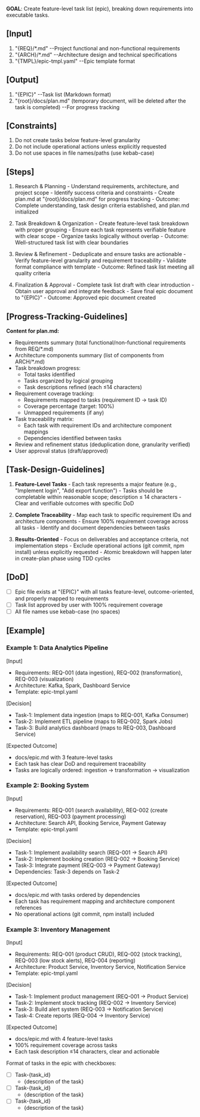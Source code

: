 **GOAL**: Create feature-level task list (epic), breaking down requirements into executable tasks.

## [Input]
  1. "{REQ}/*.md" --Project functional and non-functional requirements
  2. "{ARCH}/*.md" --Architecture design and technical specifications
  3. "{TMPL}/epic-tmpl.yaml" --Epic template format

## [Output]
  1. "{EPIC}" --Task list (Markdown format)
  2. "{root}/docs/plan.md" (temporary document, will be deleted after the task is completed) --For progress tracking

## [Constraints]
  1. Do not create tasks below feature-level granularity
  2. Do not include operational actions unless explicitly requested
  3. Do not use spaces in file names/paths (use kebab-case)

## [Steps]
  1. Research & Planning
    - Understand requirements, architecture, and project scope
    - Identify success criteria and constraints
    - Create plan.md at "{root}/docs/plan.md" for progress tracking
    - Outcome: Complete understanding, task design criteria established, and plan.md initialized

  2. Task Breakdown & Organization
    - Create feature-level task breakdown with proper grouping
    - Ensure each task represents verifiable feature with clear scope
    - Organize tasks logically without overlap
    - Outcome: Well-structured task list with clear boundaries

  3. Review & Refinement
    - Deduplicate and ensure tasks are actionable
    - Verify feature-level granularity and requirement traceability
    - Validate format compliance with template
    - Outcome: Refined task list meeting all quality criteria

  4. Finalization & Approval
    - Complete task list draft with clear introduction
    - Obtain user approval and integrate feedback
    - Save final epic document to "{EPIC}"
    - Outcome: Approved epic document created

## [Progress-Tracking-Guidelines]
  **Content for plan.md:**
  - Requirements summary (total functional/non-functional requirements from REQ/*.md)
  - Architecture components summary (list of components from ARCH/*.md)
  - Task breakdown progress:
    * Total tasks identified
    * Tasks organized by logical grouping
    * Task descriptions refined (each ≤14 characters)
  - Requirement coverage tracking:
    * Requirements mapped to tasks (requirement ID → task ID)
    * Coverage percentage (target: 100%)
    * Unmapped requirements (if any)
  - Task traceability matrix:
    * Each task with requirement IDs and architecture component mappings
    * Dependencies identified between tasks
  - Review and refinement status (deduplication done, granularity verified)
  - User approval status (draft/approved)

## [Task-Design-Guidelines]
  1. **Feature-Level Tasks**
    - Each task represents a major feature (e.g., "Implement login", "Add export function")
    - Tasks should be completable within reasonable scope; description ≤ 14 characters
    - Clear and verifiable outcomes with specific DoD
  
  2. **Complete Traceability**
    - Map each task to specific requirement IDs and architecture components
    - Ensure 100% requirement coverage across all tasks
    - Identify and document dependencies between tasks
  
  3. **Results-Oriented**
    - Focus on deliverables and acceptance criteria, not implementation steps
    - Exclude operational actions (git commit, npm install) unless explicitly requested
    - Atomic breakdown will happen later in create-plan phase using TDD cycles

## [DoD]
  - [ ] Epic file exists at "{EPIC}" with all tasks feature-level, outcome-oriented, and properly mapped to requirements
  - [ ] Task list approved by user with 100% requirement coverage
  - [ ] All file names use kebab-case (no spaces)

## [Example]

### Example 1: Data Analytics Pipeline
[Input]
- Requirements: REQ-001 (data ingestion), REQ-002 (transformation), REQ-003 (visualization)
- Architecture: Kafka, Spark, Dashboard Service
- Template: epic-tmpl.yaml

[Decision]
- Task-1: Implement data ingestion (maps to REQ-001, Kafka Consumer)
- Task-2: Implement ETL pipeline (maps to REQ-002, Spark Jobs)
- Task-3: Build analytics dashboard (maps to REQ-003, Dashboard Service)

[Expected Outcome]
- docs/epic.md with 3 feature-level tasks
- Each task has clear DoD and requirement traceability
- Tasks are logically ordered: ingestion → transformation → visualization

### Example 2: Booking System
[Input]
- Requirements: REQ-001 (search availability), REQ-002 (create reservation), REQ-003 (payment processing)
- Architecture: Search API, Booking Service, Payment Gateway
- Template: epic-tmpl.yaml

[Decision]
- Task-1: Implement availability search (REQ-001 → Search API)
- Task-2: Implement booking creation (REQ-002 → Booking Service)
- Task-3: Integrate payment (REQ-003 → Payment Gateway)
- Dependencies: Task-3 depends on Task-2

[Expected Outcome]
- docs/epic.md with tasks ordered by dependencies
- Each task has requirement mapping and architecture component references
- No operational actions (git commit, npm install) included

### Example 3: Inventory Management
[Input]
- Requirements: REQ-001 (product CRUD), REQ-002 (stock tracking), REQ-003 (low stock alerts), REQ-004 (reporting)
- Architecture: Product Service, Inventory Service, Notification Service
- Template: epic-tmpl.yaml

[Decision]
- Task-1: Implement product management (REQ-001 → Product Service)
- Task-2: Implement stock tracking (REQ-002 → Inventory Service)
- Task-3: Build alert system (REQ-003 → Notification Service)
- Task-4: Create reports (REQ-004 → Inventory Service)

[Expected Outcome]
- docs/epic.md with 4 feature-level tasks
- 100% requirement coverage across tasks
- Each task description ≤14 characters, clear and actionable

Format of tasks in the epic with checkboxes:

- [ ] Task-{task_id}
  - {description of the task}
- [ ] Task-{task_id}
  - {description of the task}
- [ ] Task-{task_id}
  - {description of the task}
